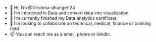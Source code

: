 - 👋 Hi, I’m @Grishma-dhungel-24
- 👀 I’m interested in Data and convert data into visualization
- 🌱 I’m currently finished my Data analytics certificate
- 💞️ I’m looking to collaborate on technical, medical, finance or banking field 
- 📫 You can reach me as a email, phone or linkdin.

<!---
Grishma-dhungel-24/Grishma-dhungel-24 is a ✨ special ✨ repository because its `README.md` (this file) appears on your GitHub profile.
You can click the Preview link to take a look at your changes.
--->

